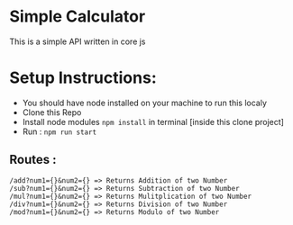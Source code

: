 # Simple Calculator

This is a simple API written in core js

# Setup Instructions: 

- You should have node installed on your machine to run this localy
- Clone this Repo
- Install node modules `npm install` in terminal [inside this clone project]
- Run : `npm run start` 

## Routes :
```
/add?num1={}&num2={} => Returns Addition of two Number
/sub?num1={}&num2={} => Returns Subtraction of two Number
/mul?num1={}&num2={} => Returns Mulitplication of two Number
/div?num1={}&num2={} => Returns Division of two Number
/mod?num1={}&num2={} => Returns Modulo of two Number
````


